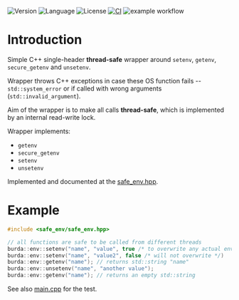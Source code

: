 ![Version](https://img.shields.io/badge/version-0.9.0-blue.svg)
![Language](https://img.shields.io/badge/C++20-blue.svg)
![License](https://img.shields.io/badge/license-MIT_License-blue.svg?style=flat)
[![CI](https://github.com/karel-burda/safe-env/actions/workflows/main.yml/badge.svg)](https://github.com/karel-burda/safe-env/actions/workflows/main.yml)
![example workflow](https://github.com/karel-burda/safe_env/actions/workflows/c-cpp.yml/badge.svg)

# Introduction
Simple C++ single-header **thread-safe** wrapper around `setenv`, `getenv`, `secure_getenv` and `unsetenv`.

Wrapper throws C++ exceptions in case these OS function fails -- `std::system_error` or if called with wrong arguments (`std::invalid_argument`).

Aim of the wrapper is to make all calls **thread-safe**, which is implemented by an internal read-write lock.

Wrapper implements:
* `getenv`
* `secure_getenv`
* `setenv`
* `unsetenv`

Implemented and documented at the [safe_env.hpp](include/safe_env/safe_env.hpp).

# Example
```cpp
#include <safe_env/safe_env.hpp>

// all functions are safe to be called from different threads
burda::env::setenv("name", "value", true /* to overwrite any actual environment variable */)
burda::env::setenv("name", "value2", false /* will not overwrite */)
burda::env::getenv("name"); // returns std::string "name"
burda::env::unsetenv("name", "another value");
burda::env::getenv("name"); // returns an empty std::string
```

See also [main.cpp](main.cpp) for the test.
